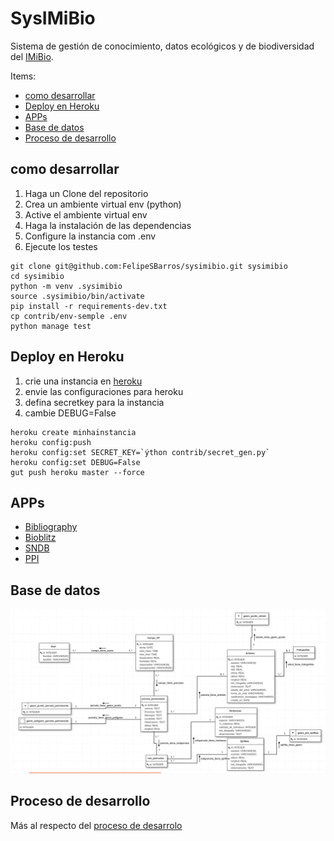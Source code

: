 # SysIMiBio

Sistema de gestión de conocimiento, datos ecológicos y de biodiversidad del [IMiBio](www.imibio.misiones.gob.ar).

Items:
* [como desarrollar](#como-desarrollar)
* [Deploy en Heroku](Deploy-en-Heroku)
* [APPs](APPs)
* [Base de datos](Base-de-datos)
* [Proceso de desarrollo](Proceso-de-desarrollo)

## como desarrollar
1. Haga un Clone del repositorio
1. Crea un ambiente virtual env (python)
1. Active el ambiente virtual env
1. Haga la instalación de las dependencias
1. Configure la instancia com .env
1. Ejecute los testes

```console
git clone git@github.com:FelipeSBarros/sysimibio.git sysimibio
cd sysimibio
python -m venv .sysimibio
source .sysimibio/bin/activate
pip install -r requirements-dev.txt
cp contrib/env-semple .env
python manage test 
```

## Deploy en Heroku

1. crie una instancia en [heroku](www.heroku.com)
1. envie las configuraciones para heroku
1. defina secretkey para la instancia
1. cambie DEBUG=False

```console
heroku create minhainstancia
heroku config:push
heroku config:set SECRET_KEY=`ýthon contrib/secret_gen.py`
heroku config:set DEBUG=False
gut push heroku master --force
```

## APPs

* [Bibliography](./README_bibliography.md)
* [Bioblitz]()
* [SNDB]()
* [PPI]()

## Base de datos

![](extras/img/modeldb.png)

## Proceso de desarrollo

Más al respecto del [proceso de desarrolo](./Creation_process.md)

